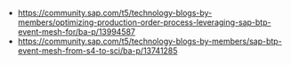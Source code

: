 
* https://community.sap.com/t5/technology-blogs-by-members/optimizing-production-order-process-leveraging-sap-btp-event-mesh-for/ba-p/13994587
* https://community.sap.com/t5/technology-blogs-by-members/sap-btp-event-mesh-from-s4-to-sci/ba-p/13741285
